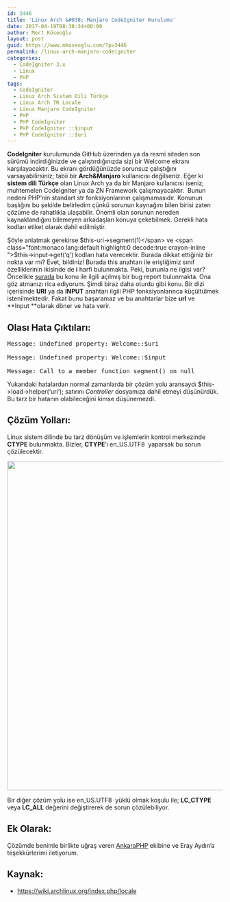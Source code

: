 ```yaml
---
id: 3446
title: 'Linux Arch &#038; Manjaro CodeIgniter Kurulumu'
date: 2017-04-19T08:38:34+00:00
author: Mert Köseoğlu
layout: post
guid: https://www.mkoseoglu.com/?p=3446
permalink: /linux-arch-manjaro-codeigniter
categories:
  - CodeIgniter 3.x
  - Linux
  - PHP
tags:
  - CodeIgniter
  - Linux Arch Sistem Dili Türkçe
  - Linux Arch TR Locale
  - Linux Manjaro CodeIgniter
  - PHP
  - PHP CodeIgniter
  - PHP CodeIgniter ::$input
  - PHP CodeIgniter ::$uri
---
```

**CodeIgniter** kurulumunda GitHub üzerinden ya da resmi siteden son sürümü indirdiğinizde ve çalıştırdığınızda sizi bir <span class="font:monaco lang:default highlight:0 decode:true crayon-inline">Welcome</span> ekranı karşılayacaktır. Bu ekranı gördüğünüzde sorunsuz çalıştığını varsayabilirsiniz; tabii bir **Arch&Manjaro** kullanıcısı değilseniz. Eğer ki **sistem dili Türkçe** olan Linux Arch ya da bir Manjaro kullanıcısı iseniz; muhtemelen CodeIgniter ya da ZN Framework çalışmayacaktır.  Bunun nedeni PHP&#8217;nin standart str fonksiyonlarının çalışmamasıdır. Konunun başlığını bu şekilde belirledim çünkü sorunun kaynağını bilen birisi zaten çözüme de rahatlıkla ulaşabilir. Önemli olan sorunun nereden kaynaklandığını bilemeyen arkadaşları konuya çekebilmek. Gerekli hata kodları etiket olarak dahil edilmiştir.

Şöyle anlatmak gerekirse <span class="font:monaco lang:default highlight:0 decode:true crayon-inline ">$this-uri->segment(1)</span> ve <span class="font:monaco lang:default highlight:0 decode:true crayon-inline ">$this->input->get(&#8216;q&#8217;)</span> kodları hata verecektir. Burada dikkat ettiğiniz bir nokta var mı? Evet, bildiniz! Burada <span class="font:monaco lang:default highlight:0 decode:true crayon-inline ">this</span> anahtarı ile eriştiğimiz sınıf özelliklerinin ikisinde de **i** harfi bulunmakta. Peki, bununla ne ilgisi var? Öncelikle [şurada](https://bugs.php.net/bug.php?id=18556) bu konu ile ilgili açılmış bir bug report bulunmakta. Ona göz atmanızı rica ediyorum. Şimdi biraz daha oturdu gibi konu. Bir dizi içerisinde **URI** ya da **INPUT** anahtarı ilgili PHP fonksiyonlarınca küçültülmek istenilmektedir. Fakat bunu başaramaz ve bu anahtarlar bize **urI** ve **Input **olarak döner ve hata verir.

## Olası Hata Çıktıları:

<pre class="lang:default decode:true">Message: Undefined property: Welcome::$uri

Message: Undefined property: Welcome::$input

Message: Call to a member function segment() on null</pre>

Yukarıdaki hatalardan normal zamanlarda bir çözüm yolu aransaydı <span class="font:monaco lang:default highlight:0 decode:true crayon-inline">$this->load->helper(&#8216;uri&#8217;);</span> satırını _Controller_ dosyamıza dahil etmeyi düşünürdük. Bu tarz bir hatanın olabileceğini kimse düşünemezdi.

## Çözüm Yolları:

Linux sistem dilinde bu tarz dönüşüm ve işlemlerin kontrol merkezinde **CTYPE** bulunmakta. Bizler, **CTYPE**&#8216;ı <span class="font:monaco lang:default highlight:0 decode:true crayon-inline ">en_US.UTF8</span>  yaparsak bu sorun çözülecektir.

[<img class="aligncenter size-full wp-image-3448" src="https://www.mkoseoglu.com/wp-content/uploads/17966903_1912078435695629_7955392821469594039_o.jpg" alt="" width="1366" height="768" srcset="https://www.mkoseoglu.com/wp-content/uploads/17966903_1912078435695629_7955392821469594039_o.jpg 1366w, https://www.mkoseoglu.com/wp-content/uploads/17966903_1912078435695629_7955392821469594039_o-300x169.jpg 300w, https://www.mkoseoglu.com/wp-content/uploads/17966903_1912078435695629_7955392821469594039_o-768x432.jpg 768w, https://www.mkoseoglu.com/wp-content/uploads/17966903_1912078435695629_7955392821469594039_o-1024x576.jpg 1024w" sizes="(max-width: 1366px) 100vw, 1366px" />](https://www.mkoseoglu.com/wp-content/uploads/17966903_1912078435695629_7955392821469594039_o.jpg)

Bir diğer çözüm yolu ise <span class="font:monaco lang:default highlight:0 decode:true crayon-inline ">en_US.UTF8</span>  yüklü olmak koşulu ile; **LC_CTYPE** veya **LC_ALL** değerini değiştirerek de sorun çözülebiliyor.

## Ek Olarak:

Çözümde benimle birlikte uğraş veren [AnkaraPHP](https://twitter.com/ankaraphp) ekibine ve Eray Aydın&#8217;a teşekkürlerimi iletiyorum.

## Kaynak:

  * https://wiki.archlinux.org/index.php/locale